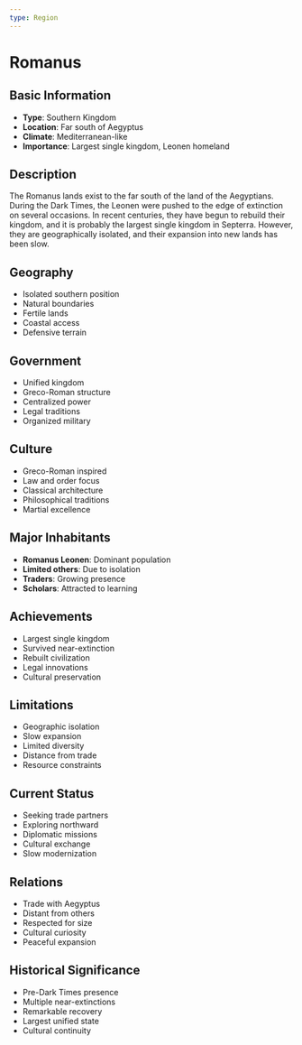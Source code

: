 ```yaml
---
type: Region
---
```


# Romanus

## Basic Information
- **Type**: Southern Kingdom
- **Location**: Far south of Aegyptus
- **Climate**: Mediterranean-like
- **Importance**: Largest single kingdom, Leonen homeland

## Description
The Romanus lands exist to the far south of the land of the Aegyptians. During the Dark Times, the Leonen were pushed to the edge of extinction on several occasions. In recent centuries, they have begun to rebuild their kingdom, and it is probably the largest single kingdom in Septerra. However, they are geographically isolated, and their expansion into new lands has been slow.

## Geography
- Isolated southern position
- Natural boundaries
- Fertile lands
- Coastal access
- Defensive terrain

## Government
- Unified kingdom
- Greco-Roman structure
- Centralized power
- Legal traditions
- Organized military

## Culture
- Greco-Roman inspired
- Law and order focus
- Classical architecture
- Philosophical traditions
- Martial excellence

## Major Inhabitants
- **Romanus Leonen**: Dominant population
- **Limited others**: Due to isolation
- **Traders**: Growing presence
- **Scholars**: Attracted to learning

## Achievements
- Largest single kingdom
- Survived near-extinction
- Rebuilt civilization
- Legal innovations
- Cultural preservation

## Limitations
- Geographic isolation
- Slow expansion
- Limited diversity
- Distance from trade
- Resource constraints

## Current Status
- Seeking trade partners
- Exploring northward
- Diplomatic missions
- Cultural exchange
- Slow modernization

## Relations
- Trade with Aegyptus
- Distant from others
- Respected for size
- Cultural curiosity
- Peaceful expansion

## Historical Significance
- Pre-Dark Times presence
- Multiple near-extinctions
- Remarkable recovery
- Largest unified state
- Cultural continuity